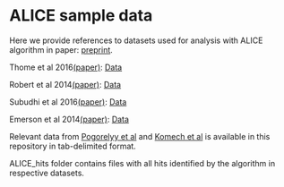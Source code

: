 # ALICE sample data
Here we provide references to datasets used for analysis with ALICE algorithm in paper: [preprint](https://www.biorxiv.org/content/early/2018/07/23/375162).

Thome et al 2016[(paper)](https://www.ncbi.nlm.nih.gov/pmc/articles/PMC5367636/): [Data](http://adaptivebiotech.com/pub/farber-2016-sciimmunol)

Robert et al 2014[(paper)](https://www.ncbi.nlm.nih.gov/pmc/articles/PMC4008652/): [Data](http://adaptivebiotech.com/pub/robert-2014-CCR)

Subudhi et al 2016[(paper)](https://www.ncbi.nlm.nih.gov/pmc/articles/PMC5081579/): [Data](http://adaptivebiotech.com/pub/sharma-2016-pnas)

Emerson et al 2014[(paper)](https://www.ncbi.nlm.nih.gov/pmc/articles/PMC4218856/): [Data](https://datadryad.org//resource/doi:10.5061/dryad.3f60c/1)

Relevant data from [Pogorelyy et al](https://www.biorxiv.org/content/early/2018/04/13/300343) and [Komech et al](https://www.ncbi.nlm.nih.gov/pubmed/29481668) is available in this repository in tab-delimited format.

ALICE_hits folder contains files with all hits identified by the algorithm in respective datasets.  
